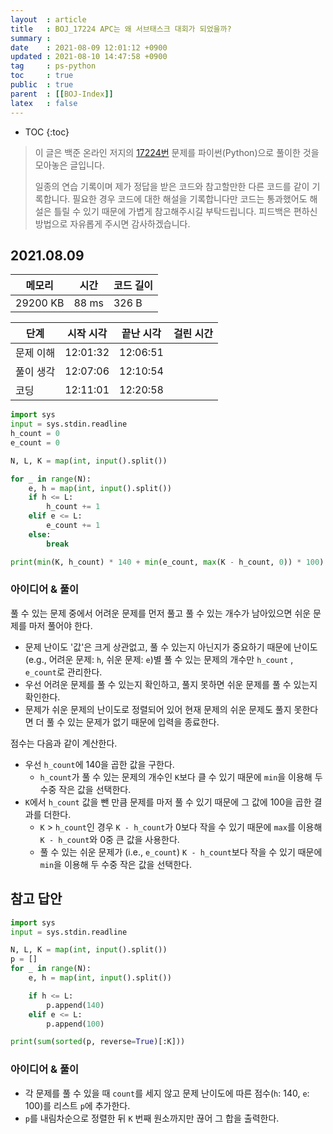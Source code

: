 ```yaml
---
layout  : article
title   : BOJ_17224 APC는 왜 서브태스크 대회가 되었을까?
summary : 
date    : 2021-08-09 12:01:12 +0900
updated : 2021-08-10 14:47:58 +0900
tag     : ps-python
toc     : true
public  : true
parent  : [[BOJ-Index]]
latex   : false
---
```

* TOC
{:toc}

> 이 글은 백준 온라인 저지의 [17224번](https://www.acmicpc.net/problem/17224) 문제를 파이썬(Python)으로 풀이한 것을 모아놓은 글입니다.
>
> 일종의 연습 기록이며 제가 정답을 받은 코드와 참고할만한 다른 코드를 같이 기록합니다. 필요한 경우 코드에 대한 해설을 기록합니다만 코드는 통과했어도 해설은 틀릴 수 있기 때문에 가볍게 참고해주시길 부탁드립니다. 피드백은 편하신 방법으로 자유롭게 주시면 감사하겠습니다.

## 2021.08.09

| 메모리    | 시간  | 코드 길이 |
| --------- | ----- | --------- |
| 29200 KB  | 88 ms | 326 B     |

| 단계      | 시작 시각 | 끝난 시각 | 걸린 시간 |
| --------- | --------- | --------- | --------- |
| 문제 이해 | 12:01:32  | 12:06:51  |           |
| 풀이 생각 | 12:07:06  | 12:10:54  |           |
| 코딩      | 12:11:01  | 12:20:58  |           |

```python
import sys
input = sys.stdin.readline
h_count = 0
e_count = 0

N, L, K = map(int, input().split())

for _ in range(N):
    e, h = map(int, input().split())
    if h <= L:
        h_count += 1
    elif e <= L:
        e_count += 1
    else:
        break

print(min(K, h_count) * 140 + min(e_count, max(K - h_count, 0)) * 100)
```

### 아이디어 & 풀이

풀 수 있는 문제 중에서 어려운 문제를 먼저 풀고 풀 수 있는 개수가 남아있으면 쉬운 문제를 마저 풀어야 한다.

* 문제 난이도 '값'은 크게 상관없고, 풀 수 있는지 아닌지가 중요하기 때문에 난이도(e.g., 어려운 문제: `h`, 쉬운 문제: `e`)별 풀 수 있는 문제의 개수만 `h_count` , `e_count`로 관리한다.
* 우선 어려운 문제를 풀 수 있는지 확인하고, 풀지 못하면 쉬운 문제를 풀 수 있는지 확인한다.
* 문제가 쉬운 문제의 난이도로 정렬되어 있어 현재 문제의 쉬운 문제도 풀지 못한다면 더 풀 수 있는 문제가 없기 때문에 입력을 종료한다.

점수는 다음과 같이 계산한다.

* 우선 `h_count`에 140을 곱한 값을 구한다.
    * `h_count`가 풀 수 있는 문제의 개수인 `K`보다 클 수 있기 때문에 `min`을 이용해 두 수중 작은 값을 선택한다.
* `K`에서 `h_count` 값을 뺀 만큼 문제를 마저 풀 수 있기 때문에 그 값에 100을 곱한 결과를 더한다.
    * `K` > `h_count`인 경우 `K - h_count`가 0보다 작을 수 있기 때문에 `max`를 이용해 `K - h_count`와 0중 큰 값을 사용한다.
    * 풀 수 있는 쉬운 문제가 (i.e., `e_count`) `K - h_count`보다 작을 수 있기 때문에 `min`을 이용해 두 수중 작은 값을 선택한다.

## 참고 답안

```python
import sys
input = sys.stdin.readline

N, L, K = map(int, input().split())
p = []
for _ in range(N):
    e, h = map(int, input().split())

    if h <= L:
        p.append(140)
    elif e <= L:
        p.append(100)

print(sum(sorted(p, reverse=True)[:K]))
```

### 아이디어 & 풀이

* 각 문제를 풀 수 있을 때 `count`를 세지 않고 문제 난이도에 따른 점수(`h`: 140, `e`: 100)를 리스트 `p`에 추가한다.
* `p`를 내림차순으로 정렬한 뒤 `K` 번째 원소까지만 끊어 그 합을 출력한다.

